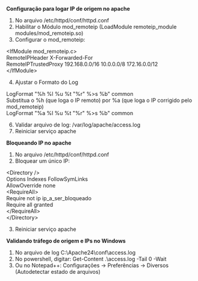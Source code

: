 **Configuração para logar IP de origem no apache**

1) No arquivo /etc/httpd/conf/httpd.conf
2) Habilitar o Módulo mod_remoteip (LoadModule remoteip_module modules/mod_remoteip.so)
3) Configurar o mod_remoteip:
 
&lt;IfModule mod_remoteip.c&gt; <br>
    RemoteIPHeader X-Forwarded-For <br>
    RemoteIPTrustedProxy 192.168.0.0/16 10.0.0.0/8 172.16.0.0/12 <br>
&lt;/IfModule&gt; <br>

4) Ajustar o Formato do Log
   
LogFormat "%h %l %u %t \"%r\" %>s %b" common <br>
Substitua o %h (que loga o IP remoto) por %a (que loga o IP corrigido pelo mod_remoteip) <br>
LogFormat "%a %l %u %t \"%r\" %>s %b" common <br>

6) Validar arquivo de log: /var/log/apache/access.log
7) Reiniciar serviço apache

**Bloqueando IP no apache**

1) No arquivo /etc/httpd/conf/httpd.conf
2) Bloquear um único IP:

&lt;Directory /&gt; <br>
		Options Indexes FollowSymLinks <br>
		AllowOverride none <br>
		&lt;RequireAll&gt;		 <br>
			Require not ip ip_a_ser_bloqueado <br>
			Require all granted <br>
		&lt;/RequireAll&gt; <br>
&lt;/Directory&gt; <br>

3) Reiniciar serviço apache

**Validando tráfego de origem e IPs no Windows**

1) No arquivo de log C:\Apache24\conf\access.log
2) No powershell, digitar: Get-Content .\access.log -Tail 0 -Wait
3) Ou no Notepad++: Configurações -> Preferências -> Diversos (Autodetectar estado de arquivos)
